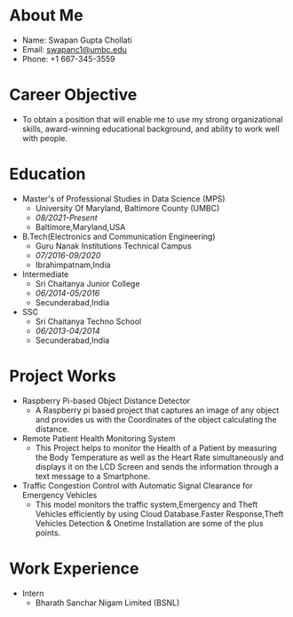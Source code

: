 # About Me
- Name: Swapan Gupta Chollati
- Email: swapanc1@umbc.edu
- Phone: +1 667-345-3559

# Career Objective
- To obtain a position that will enable me to use my strong organizational skills, award-winning educational
background, and ability to work well with people.

# Education
- Master's of Professional Studies in Data Science (MPS)
  - University Of Maryland, Baltimore County (UMBC)
  - *08/2021-Present*
  - Baltimore,Maryland,USA
- B.Tech(Electronics and Communication Engineering)
  - Guru Nanak Institutions Technical Campus
  - *07/2016-09/2020*
  - Ibrahimpatnam,India
- Intermediate
  - Sri Chaitanya Junior College
  - *06/2014-05/2016*
  - Secunderabad,India
- SSC
  - Sri Chaitanya Techno School
  - *06/2013-04/2014*
  - Secunderabad,India
# Project Works
- Raspberry Pi-based Object Distance Detector
  - A Raspberry pi based project that captures an image of any object and provides us with the Coordinates of the object calculating the distance.
- Remote Patient Health Monitoring System
  - This Project helps to monitor the Health of a Patient by measuring the Body Temperature as well as the Heart Rate simultaneously and displays it on the LCD Screen and sends the information through a text message to a Smartphone.
- Traffic Congestion Control with Automatic Signal Clearance for Emergency Vehicles
  - This model monitors the traffic system,Emergency and Theft Vehicles efficiently by using Cloud Database.Faster Response,Theft Vehicles Detection & Onetime Installation are some of the plus points.
# Work Experience
- Intern
  - Bharath Sanchar Nigam Limited (BSNL)
    
